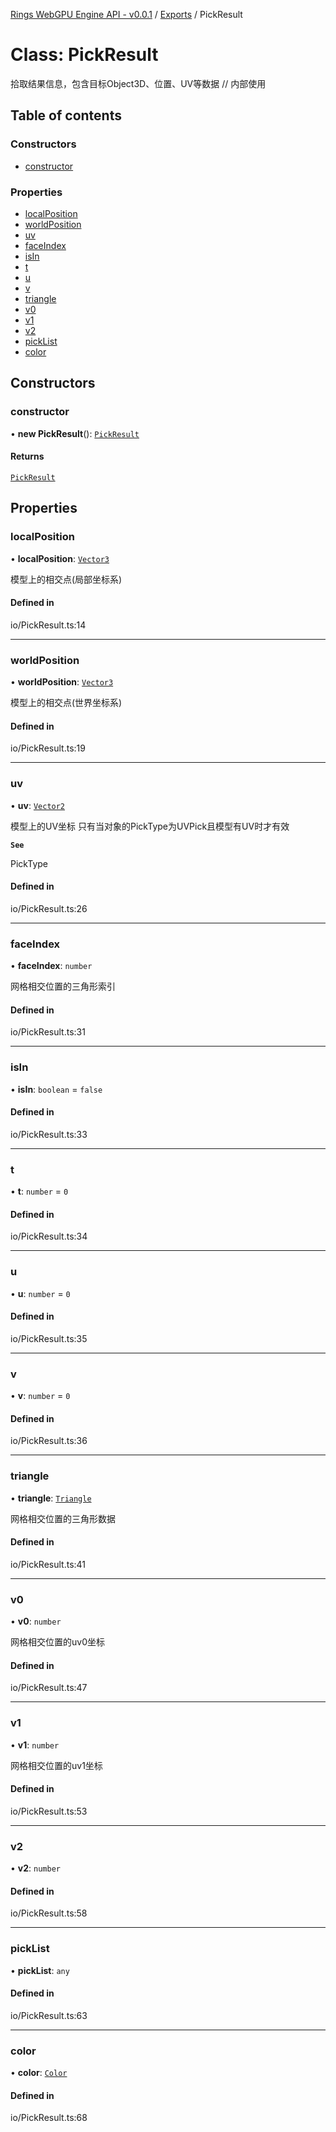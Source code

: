[Rings WebGPU Engine API - v0.0.1](../README.md) / [Exports](../modules.md) / PickResult

# Class: PickResult

拾取结果信息，包含目标Object3D、位置、UV等数据
   // 内部使用

## Table of contents

### Constructors

- [constructor](PickResult.md#constructor)

### Properties

- [localPosition](PickResult.md#localposition)
- [worldPosition](PickResult.md#worldposition)
- [uv](PickResult.md#uv)
- [faceIndex](PickResult.md#faceindex)
- [isIn](PickResult.md#isin)
- [t](PickResult.md#t)
- [u](PickResult.md#u)
- [v](PickResult.md#v)
- [triangle](PickResult.md#triangle)
- [v0](PickResult.md#v0)
- [v1](PickResult.md#v1)
- [v2](PickResult.md#v2)
- [pickList](PickResult.md#picklist)
- [color](PickResult.md#color)

## Constructors

### constructor

• **new PickResult**(): [`PickResult`](PickResult.md)

#### Returns

[`PickResult`](PickResult.md)

## Properties

### localPosition

• **localPosition**: [`Vector3`](Vector3.md)

模型上的相交点(局部坐标系)

#### Defined in

io/PickResult.ts:14

___

### worldPosition

• **worldPosition**: [`Vector3`](Vector3.md)

模型上的相交点(世界坐标系)

#### Defined in

io/PickResult.ts:19

___

### uv

• **uv**: [`Vector2`](Vector2.md)

模型上的UV坐标
只有当对象的PickType为UVPick且模型有UV时才有效

**`See`**

PickType

#### Defined in

io/PickResult.ts:26

___

### faceIndex

• **faceIndex**: `number`

网格相交位置的三角形索引

#### Defined in

io/PickResult.ts:31

___

### isIn

• **isIn**: `boolean` = `false`

#### Defined in

io/PickResult.ts:33

___

### t

• **t**: `number` = `0`

#### Defined in

io/PickResult.ts:34

___

### u

• **u**: `number` = `0`

#### Defined in

io/PickResult.ts:35

___

### v

• **v**: `number` = `0`

#### Defined in

io/PickResult.ts:36

___

### triangle

• **triangle**: [`Triangle`](Triangle.md)

网格相交位置的三角形数据

#### Defined in

io/PickResult.ts:41

___

### v0

• **v0**: `number`

网格相交位置的uv0坐标

#### Defined in

io/PickResult.ts:47

___

### v1

• **v1**: `number`

网格相交位置的uv1坐标

#### Defined in

io/PickResult.ts:53

___

### v2

• **v2**: `number`

#### Defined in

io/PickResult.ts:58

___

### pickList

• **pickList**: `any`

#### Defined in

io/PickResult.ts:63

___

### color

• **color**: [`Color`](Color.md)

#### Defined in

io/PickResult.ts:68
